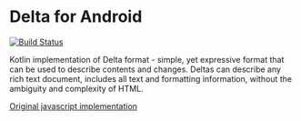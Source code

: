 # Delta for Android

[![Build Status](https://travis-ci.org/volser/android-quill-delta.svg?branch=master)](https://travis-ci.org/volser/android-quill-delta)

Kotlin implementation of Delta format - simple, yet expressive format that can be used to describe contents and changes. Deltas can describe any rich text document, includes all text and formatting information, without the ambiguity and complexity of HTML. 

[Original javascript implementation](https://github.com/quilljs/delta)
